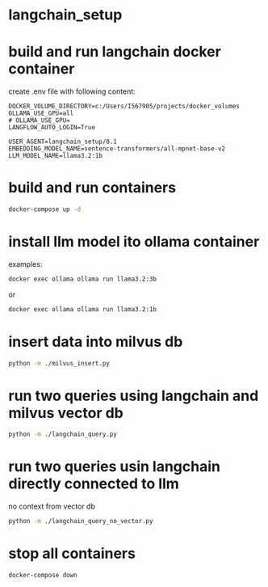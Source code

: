 # langchain_setup

# build and run langchain docker container


create .env file with following content:
```
DOCKER_VOLUME_DIRECTORY=c:/Users/I567905/projects/docker_volumes
OLLAMA_USE_GPU=all
# OLLAMA_USE_GPU=
LANGFLOW_AUTO_LOGIN=True

USER_AGENT=langchain_setup/0.1
EMBEDDING_MODEL_NAME=sentence-transformers/all-mpnet-base-v2
LLM_MODEL_NAME=llama3.2:1b
```
# build and run containers
```bash
docker-compose up -d
```

# install llm model ito ollama container
examples:
```bash
docker exec ollama ollama run llama3.2:3b
```
or
```bash
docker exec ollama ollama run llama3.2:1b
```

# insert data into milvus db
```bash
python -m ./milvus_insert.py
```

# run two queries using langchain and milvus vector db
```bash
python -m ./langchain_query.py
```

# run two queries usin langchain directly connected to llm
no context from vector db
```bash
python -m ./langchain_query_no_vector.py
```

# stop all containers
```bash
docker-compose down
```




